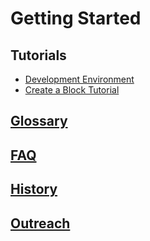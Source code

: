 # Getting Started


## Tutorials

-   [Development Environment](/docs/getting-started/devenv/README.md)
-   [Create a Block Tutorial](/docs/getting-started/create-block/README.md)

## [Glossary](/docs/explanations/glossary.md)

## [FAQ](/docs/explanations/faq.md)

## [History](/docs/explanations/history.md)

## [Outreach](/docs/getting-started/outreach.md)
